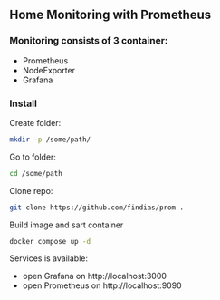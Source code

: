 ## Home Monitoring with Prometheus


### Monitoring consists of 3 container:

- Prometheus
- NodeExporter
- Grafana


### Install

Create folder:
``` bash
mkdir -p /some/path/
```
Go to folder:
``` bash
cd /some/path
```
Clone repo:
``` bash
git clone https://github.com/findias/prom .
```
Build image and sart container
``` bash
docker compose up -d
```

Services is available:

- open Grafana on http://localhost:3000
- open Prometheus on http://localhost:9090

